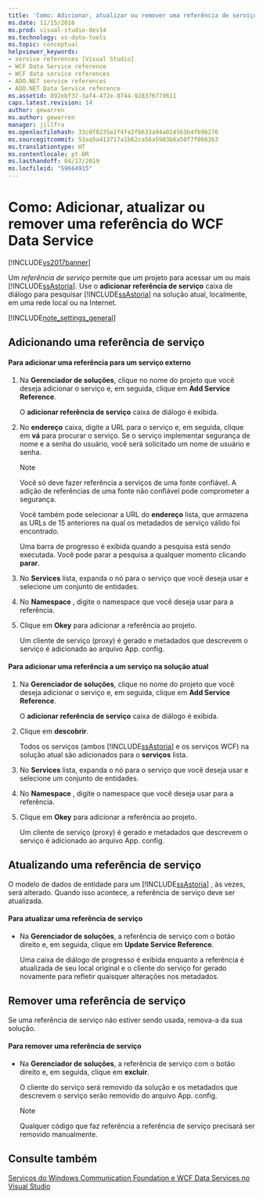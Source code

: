 ```yaml
---
title: 'Como: Adicionar, atualizar ou remover uma referência de serviço do WCF Data | Microsoft Docs'
ms.date: 11/15/2016
ms.prod: visual-studio-dev14
ms.technology: vs-data-tools
ms.topic: conceptual
helpviewer_keywords:
- service references [Visual Studio]
- WCF Data Service reference
- WCF data service references
- ADO.NET service references
- ADO.NET Data Service reference
ms.assetid: 892ebf37-3af4-472e-8744-92837677d611
caps.latest.revision: 14
author: gewarren
ms.author: gewarren
manager: jillfra
ms.openlocfilehash: 33c0f0235e2f4fe2fb633a94a024563b4fb9b276
ms.sourcegitcommit: 53aa5a413717a1b62ca56a5983b6a50f7f0663b3
ms.translationtype: HT
ms.contentlocale: pt-BR
ms.lasthandoff: 04/17/2019
ms.locfileid: "59664915"
---
```

# <a name="how-to-add-update-or-remove-a-wcf-data-service-reference"></a>Como: Adicionar, atualizar ou remover uma referência do WCF Data Service
[!INCLUDE[vs2017banner](../includes/vs2017banner.md)]

Um *referência de serviço* permite que um projeto para acessar um ou mais [!INCLUDE[ssAstoria](../includes/ssastoria-md.md)]. Use o **adicionar referência de serviço** caixa de diálogo para pesquisar [!INCLUDE[ssAstoria](../includes/ssastoria-md.md)] na solução atual, localmente, em uma rede local ou na Internet.  
  
 [!INCLUDE[note_settings_general](../includes/note-settings-general-md.md)]  
  
## <a name="adding-a-service-reference"></a>Adicionando uma referência de serviço  
  
#### <a name="to-add-a-reference-to-an-external-service"></a>Para adicionar uma referência para um serviço externo  
  
1.  Na **Gerenciador de soluções**, clique no nome do projeto que você deseja adicionar o serviço e, em seguida, clique em **Add Service Reference**.  
  
     O **adicionar referência de serviço** caixa de diálogo é exibida.  
  
2.  No **endereço** caixa, digite a URL para o serviço e, em seguida, clique em **vá** para procurar o serviço. Se o serviço implementar segurança de nome e a senha do usuário, você será solicitado um nome de usuário e senha.  
  
    > [!NOTE]
    >  Você só deve fazer referência a serviços de uma fonte confiável. A adição de referências de uma fonte não confiável pode comprometer a segurança.  
  
     Você também pode selecionar a URL do **endereço** lista, que armazena as URLs de 15 anteriores na qual os metadados de serviço válido foi encontrado.  
  
     Uma barra de progresso é exibida quando a pesquisa está sendo executada. Você pode parar a pesquisa a qualquer momento clicando **parar**.  
  
3.  No **Services** lista, expanda o nó para o serviço que você deseja usar e selecione um conjunto de entidades.  
  
4.  No **Namespace** , digite o namespace que você deseja usar para a referência.  
  
5.  Clique em **Okey** para adicionar a referência ao projeto.  
  
     Um cliente de serviço (proxy) é gerado e metadados que descrevem o serviço é adicionado ao arquivo App. config.  
  
#### <a name="to-add-a-reference-to-a-service-in-the-current-solution"></a>Para adicionar uma referência a um serviço na solução atual  
  
1.  Na **Gerenciador de soluções**, clique no nome do projeto que você deseja adicionar o serviço e, em seguida, clique em **Add Service Reference**.  
  
     O **adicionar referência de serviço** caixa de diálogo é exibida.  
  
2.  Clique em **descobrir**.  
  
     Todos os serviços (ambos [!INCLUDE[ssAstoria](../includes/ssastoria-md.md)] e os serviços WCF) na solução atual são adicionados para o **serviços** lista.  
  
3.  No **Services** lista, expanda o nó para o serviço que você deseja usar e selecione um conjunto de entidades.  
  
4.  No **Namespace** , digite o namespace que você deseja usar para a referência.  
  
5.  Clique em **Okey** para adicionar a referência ao projeto.  
  
     Um cliente de serviço (proxy) é gerado e metadados que descrevem o serviço é adicionado ao arquivo App. config.  
  
## <a name="updating-a-service-reference"></a>Atualizando uma referência de serviço  
 O modelo de dados de entidade para um [!INCLUDE[ssAstoria](../includes/ssastoria-md.md)] , às vezes, será alterado. Quando isso acontece, a referência de serviço deve ser atualizada.  
  
#### <a name="to-update-a-service-reference"></a>Para atualizar uma referência de serviço  
  
-   Na **Gerenciador de soluções**, a referência de serviço com o botão direito e, em seguida, clique em **Update Service Reference**.  
  
     Uma caixa de diálogo de progresso é exibida enquanto a referência é atualizada de seu local original e o cliente do serviço for gerado novamente para refletir quaisquer alterações nos metadados.  
  
## <a name="removing-a-service-reference"></a>Remover uma referência de serviço  
 Se uma referência de serviço não estiver sendo usada, remova-a da sua solução.  
  
#### <a name="to-remove-a-service-reference"></a>Para remover uma referência de serviço  
  
-   Na **Gerenciador de soluções**, a referência de serviço com o botão direito e, em seguida, clique em **excluir**.  
  
     O cliente do serviço será removido da solução e os metadados que descrevem o serviço serão removido do arquivo App. config.  
  
    > [!NOTE]
    >  Qualquer código que faz referência a referência de serviço precisará ser removido manualmente.  
  
## <a name="see-also"></a>Consulte também  
 [Serviços do Windows Communication Foundation e WCF Data Services no Visual Studio](../data-tools/windows-communication-foundation-services-and-wcf-data-services-in-visual-studio.md)
